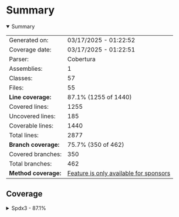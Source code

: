 # Summary
<details open><summary>Summary</summary>

|||
|:---|:---|
| Generated on: | 03/17/2025 - 01:22:52 |
| Coverage date: | 03/17/2025 - 01:22:51 |
| Parser: | Cobertura |
| Assemblies: | 1 |
| Classes: | 57 |
| Files: | 55 |
| **Line coverage:** | 87.1% (1255 of 1440) |
| Covered lines: | 1255 |
| Uncovered lines: | 185 |
| Coverable lines: | 1440 |
| Total lines: | 2877 |
| **Branch coverage:** | 75.7% (350 of 462) |
| Covered branches: | 350 |
| Total branches: | 462 |
| **Method coverage:** | [Feature is only available for sponsors](https://reportgenerator.io/pro) |

</details>

## Coverage
<details><summary>Spdx3 - 87.1%</summary>

|**Name**|**Line**|**Branch**|
|:---|---:|---:|
|**Spdx3**|**87.1%**|**75.7%**|
|Spdx3.Exceptions.Spdx3Exception|100%||
|Spdx3.Exceptions.Spdx3SerializationException|100%||
|Spdx3.Exceptions.Spdx3ValidationException|100%||
|Spdx3.Model.BaseModelClass|100%|100%|
|Spdx3.Model.Build.Classes.Build|100%||
|Spdx3.Model.Core.Classes.Agent|100%||
|Spdx3.Model.Core.Classes.Annotation|100%||
|Spdx3.Model.Core.Classes.Artifact|100%||
|Spdx3.Model.Core.Classes.Bom|100%||
|Spdx3.Model.Core.Classes.Bundle|100%||
|Spdx3.Model.Core.Classes.CreationInfo|100%||
|Spdx3.Model.Core.Classes.DictionaryEntry|82.3%||
|Spdx3.Model.Core.Classes.Element|100%||
|Spdx3.Model.Core.Classes.ElementCollection|100%||
|Spdx3.Model.Core.Classes.ExternalIdentifier|100%||
|Spdx3.Model.Core.Classes.ExternalMap|80%||
|Spdx3.Model.Core.Classes.ExternalRef|100%||
|Spdx3.Model.Core.Classes.Hash|80%||
|Spdx3.Model.Core.Classes.IndividualElement|100%||
|Spdx3.Model.Core.Classes.IntegrityMethod|100%||
|Spdx3.Model.Core.Classes.LifecycleScopedRelationship|100%||
|Spdx3.Model.Core.Classes.NamespaceMap|80%||
|Spdx3.Model.Core.Classes.Organization|100%||
|Spdx3.Model.Core.Classes.PackageVerificationCode|100%||
|Spdx3.Model.Core.Classes.Person|100%||
|Spdx3.Model.Core.Classes.PositiveIntegerRange|100%|100%|
|Spdx3.Model.Core.Classes.Relationship|100%|100%|
|Spdx3.Model.Core.Classes.SoftwareAgent|100%||
|Spdx3.Model.Core.Classes.SpdxDocument|100%||
|Spdx3.Model.Core.Classes.Tool|100%||
|Spdx3.Model.Core.Individuals.NoAssertionElement|57.1%||
|Spdx3.Model.Core.Individuals.NoneElement|57.1%||
|Spdx3.Model.Core.Individuals.SpdxOrganization|57.1%||
|Spdx3.Model.Extension.Classes.CdxPropertiesExtension|100%|100%|
|Spdx3.Model.Extension.Classes.CdxPropertyEntry|100%||
|Spdx3.Model.Extension.Classes.Extension|100%||
|Spdx3.Model.SimpleLicensing.Classes.AnyLicenseInfo|50%||
|Spdx3.Model.SimpleLicensing.Classes.LicenseExpression|72.7%||
|Spdx3.Model.SimpleLicensing.Classes.SimpleLicensingText|76.9%||
|Spdx3.Model.Software.Classes.ContentIdentifier|80%||
|Spdx3.Model.Software.Classes.File|92%|83.3%|
|Spdx3.Model.Software.Classes.Package|100%||
|Spdx3.Model.Software.Classes.Sbom|100%||
|Spdx3.Model.Software.Classes.Snippet|100%|100%|
|Spdx3.Model.Software.Classes.SoftwareArtifact|100%||
|Spdx3.Serialization.PhysicalSerialization|100%||
|Spdx3.Serialization.Reader|93.3%|75%|
|Spdx3.Serialization.SpdxModelConverter`1|89.5%|80.4%|
|Spdx3.Serialization.SpdxModelConverterFactory|100%||
|Spdx3.Serialization.SpdxWrapperConverter`1|86.1%|74.3%|
|Spdx3.Serialization.SpdxWrapperConverterFactory|100%||
|Spdx3.Serialization.Writer|61.5%||
|Spdx3.Utility.Catalog|89.3%|87.5%|
|Spdx3.Utility.Naming|95.4%|94.4%|
|System.Text.RegularExpressions.Generated|66%|46.8%|
|System.Text.RegularExpressions.Generated.<RegexGenerator_g>F77BD5D3015247F7<br/>483858C92B57A6928BCE5A0344CFACF668EDE961AEFA9E764__RegexClassesNamespaceSeg<br/>ment_1|96.8%|83.3%|
|System.Text.RegularExpressions.Generated.<RegexGenerator_g>F77BD5D3015247F7<br/>483858C92B57A6928BCE5A0344CFACF668EDE961AEFA9E764__RegexSpdxDomainSlash_0|51.3%|37.5%|

</details>
